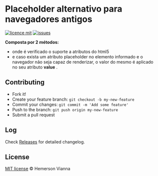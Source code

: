 # Placeholder alternativo para navegadores antigos

[![licence mit](https://img.shields.io/badge/license-MIT-blue.svg)](https://github.com/resource-solutions/resource-dojojs-placeholder/blob/master/LICENSE.md)
[![issues](https://img.shields.io/github/issues/resource-solutions/resource-dojojs-placeholder.svg)](https://github.com/resource-solutions/resource-dojojs-placeholder/issues)

**Composta por 2 métodos:**<br>
- onde é verificado o suporte a atributos do html5
- e caso exista um atributo placeholder no elemento informado e o navegador não seja capaz de renderizar, o valor do mesmo é aplicado no seu atributo **value** .


## Contributing

- Fork it!
- Create your feature branch: `git checkout -b my-new-feature`
- Commit your changes: `git commit -m 'Add some feature'`
- Push to the branch: `git push origin my-new-feature`
- Submit a pull request

## Log

Check [Releases](https://github.com/resource-solutions/resource-dojojs-placeholder/releases) for detailed changelog.

## License

[MIT license](http://hemersonvianna.mit-license.org/) © Hemerson Vianna
